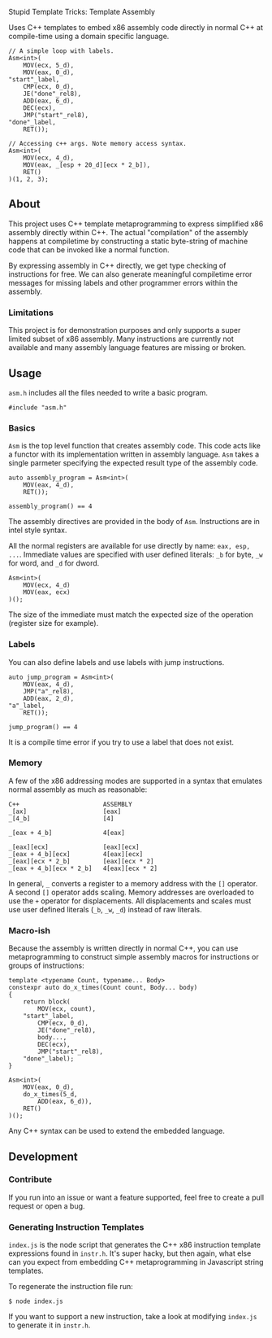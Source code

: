 Stupid Template Tricks: Template Assembly

Uses C++ templates to embed x86 assembly code directly in normal C++ at compile-time using a domain specific language.

```
// A simple loop with labels.
Asm<int>(
    MOV(ecx, 5_d),
    MOV(eax, 0_d),
"start"_label,
    CMP(ecx, 0_d),
    JE("done"_rel8),
    ADD(eax, 6_d),
    DEC(ecx),
    JMP("start"_rel8),
"done"_label,
    RET());
```

```
// Accessing c++ args. Note memory access syntax.
Asm<int>(
    MOV(ecx, 4_d),
    MOV(eax, _[esp + 20_d][ecx * 2_b]),
    RET()
)(1, 2, 3);
```

## About
This project uses C++ template metaprogramming to express simplified x86 assembly directly within C++. The actual "compilation" of the assembly happens at compiletime by constructing a static byte-string of machine code that can be invoked like a normal function.

By expressing assembly in C++ directly, we get type checking of instructions for free. We can also generate meaningful compiletime error messages for missing labels and other programmer errors within the assembly.

### Limitations
This project is for demonstration purposes and only supports a super limited subset of x86 assembly. Many instructions are currently not available and many assembly language features are missing or broken.


## Usage
`asm.h` includes all the files needed to write a basic program.

```
#include "asm.h"
```

### Basics
`Asm` is the top level function that creates assembly code. This code acts like a functor with its implementation written in assembly language. `Asm` takes a single parmeter specifying the expected result type of the assembly code. 

```
auto assembly_program = Asm<int>(
    MOV(eax, 4_d),
    RET());
    
assembly_program() == 4
```

The assembly directives are provided in the body of `Asm`. Instructions are in intel style syntax.

All the normal registers are available for use directly by name: `eax, esp, ...`. Immediate values are specified with user defined literals: `_b` for byte, `_w` for word, and `_d` for dword.

```
Asm<int>(
    MOV(ecx, 4_d)
    MOV(eax, ecx)
)();
```

The size of the immediate must match the expected size of the operation (register size for example).

### Labels
You can also define labels and use labels with jump instructions.

```
auto jump_program = Asm<int>(
    MOV(eax, 4_d),
    JMP("a"_rel8),
    ADD(eax, 2_d),
"a"_label,
    RET()); 

jump_program() == 4
```

It is a compile time error if you try to use a label that does not exist.


### Memory
A few of the x86 addressing modes are supported in a syntax that emulates normal assembly as much as reasonable:

```
C++                       ASSEMBLY
_[ax]                     [eax]
_[4_b]                    [4]

_[eax + 4_b]              4[eax]

_[eax][ecx]               [eax][ecx]
_[eax + 4_b][ecx]         4[eax][ecx]
_[eax][ecx * 2_b]         [eax][ecx * 2]
_[eax + 4_b][ecx * 2_b]   4[eax][ecx * 2]
```

In general, `_` converts a register to a memory address with the `[]` operator. A second `[]` operator adds scaling. Memory addresses are overloaded to use the `+` operator for displacements. All displacements and scales must use user defined literals (`_b`, `_w`, `_d`) instead of raw literals. 

### Macro-ish
Because the assembly is written directly in normal C++, you can use metaprogramming to construct simple assembly macros for instructions or groups of instructions:

```
template <typename Count, typename... Body>
constexpr auto do_x_times(Count count, Body... body)
{
    return block(
        MOV(ecx, count),
    "start"_label,
        CMP(ecx, 0_d),
        JE("done"_rel8),
        body...,
        DEC(ecx),
        JMP("start"_rel8),
    "done"_label);
}
```

```
Asm<int>(
    MOV(eax, 0_d),
    do_x_times(5_d,
        ADD(eax, 6_d)),
    RET()
)();
```

Any C++ syntax can be used to extend the embedded language.


## Development

### Contribute
If you run into an issue or want a feature supported, feel free to create a pull request or open a bug.


### Generating Instruction Templates
`index.js` is the node script that generates the C++ x86 instruction template expressions found in `instr.h`. It's super hacky, but then again, what else can you expect from embedding C++ metaprogramming in Javascript string templates.

To regenerate the instruction file run:

```
$ node index.js
```

If you want to support a new instruction, take a look at modifying `index.js` to generate it in `instr.h`.